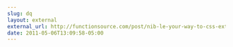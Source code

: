 ```yaml
---
slug: dq
layout: external
external_url: http://functionsource.com/post/nib-le-your-way-to-css-extension
date: 2011-05-06T13:09:58-05:00
---
```

